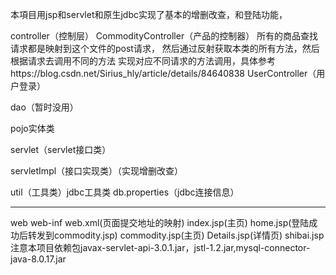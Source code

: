 本項目用jsp和servlet和原生jdbc实现了基本的增删改查，和登陆功能，

controller（控制层）
    CommodityController（产品的控制器）
    所有的商品查找请求都是映射到这个文件的post请求，
    然后通过反射获取本类的所有方法，然后根据请求去调用不同的方法
    实现对应不同请求的方法调用，具体参考https://blog.csdn.net/Sirius_hly/article/details/84640838
    UserController（用户登录）
    
dao（暂时没用）

pojo实体类

servlet（servlet接口类）

servletImpl（接口实现类）（实现增删改查）

util（工具类）jdbc工具类
        db.properties（jdbc连接信息）
 
-------------------------------------
web
    web-inf
        web.xml(页面提交地址的映射)
    index.jsp(主页)
    home.jsp(登陆成功后转发到commodity.jsp)
    commodity.jsp(主页)
    Details.jsp(详情页)
    shibai.jsp
注意本项目依赖包javax-servlet-api-3.0.1.jar，jstl-1.2.jar,mysql-connector-java-8.0.17.jar
    